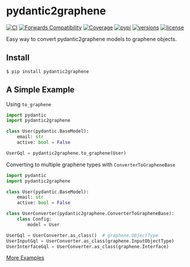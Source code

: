 # pydantic2graphene

[![CI](https://github.com/lfvilella/pydantic2graphene/workflows/CI/badge.svg?event=push)](https://github.com/lfvilella/pydantic2graphene/actions?query=event%3Apush+branch%3Amaster+workflow%3ACI)
[![Forwards Compatibility](https://github.com/lfvilella/pydantic2graphene/workflows/Forwards%20Compatibility/badge.svg?event=schedule)](https://github.com/lfvilella/pydantic2graphene/actions?query=event:schedule+branch:master+workflow:Forwards%20Compatibility)
[![Coverage](https://codecov.io/gh/lfvilella/pydantic2graphene/branch/master/graph/badge.svg)](https://codecov.io/gh/lfvilella/pydantic2graphene)
[![pypi](https://img.shields.io/pypi/v/pydantic2graphene.svg)](https://pypi.python.org/pypi/pydantic2graphene)
[![versions](https://img.shields.io/pypi/pyversions/pydantic2graphene.svg)](https://github.com/lfvilella/pydantic2graphene)
[![license](https://img.shields.io/github/license/lfvilella/pydantic2graphene.svg)](https://github.com/lfvilella/pydantic2graphene/blob/master/LICENSE)

Easy way to convert pydantic2graphene models to graphene objects.

## Install

    $ pip install pydantic2graphene

## A Simple Example

Using `to_graphene`

```py
import pydantic
import pydantic2graphene

class User(pydantic.BaseModel):
    email: str
    active: bool = False

UserGql = pydantic2graphene.to_graphene(User)
```

Converting to multiple graphene types with `ConverterToGrapheneBase`

```py
import pydantic
import pydantic2graphene

class User(pydantic.BaseModel):
    email: str
    active: bool = False

class UserConverter(pydantic2graphene.ConverterToGrapheneBase):
    class Config:
        model = User

UserGql = UserConverter.as_class()  # graphene.ObjectType
UserInputGql = UserConverter.as_class(graphene.InputObjectType)
UserInterfaceGql = UserConverter.as_class(graphene.Interface)
```

[More Examples](https://github.com/lfvilella/pydantic2graphene/tree/master/docs/examples)
